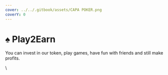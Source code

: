 ```yaml
---
cover: ../../.gitbook/assets/CAPA POKER.png
coverY: 0
---
```


# ♠ Play2Earn

You can invest in our token, play games, have fun with friends and still make profits.

\
